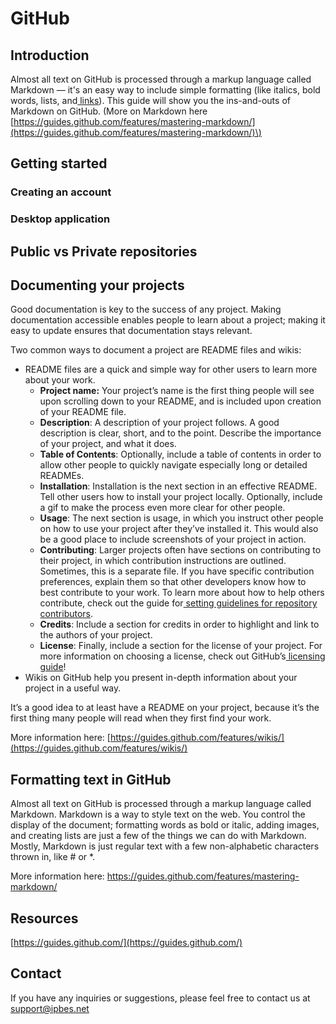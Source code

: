 # GitHub

## Introduction

Almost all text on GitHub is processed through a markup language called Markdown — it's an easy way to include simple formatting \(like italics, bold words, lists, and[ links](https://guides.github.com/features/mastering-markdown)\). This guide will show you the ins-and-outs of Markdown on GitHub.     \(More on Markdown here [https://guides.github.com/features/mastering-markdown/](https://guides.github.com/features/mastering-markdown/)\) 

## Getting started

### Creating an account

### Desktop application

## Public vs Private repositories

## Documenting your projects

Good documentation is key to the success of any project. Making documentation accessible enables people to learn about a project; making it easy to update ensures that documentation stays relevant.

Two common ways to document a project are README files and wikis:

* README files are a quick and simple way for other users to learn more about your work.
  * **Project name:** Your project’s name is the first thing people will see upon scrolling down to your README, and is included upon creation of your README file.
  * **Description**: A description of your project follows. A good description is clear, short, and to the point. Describe the importance of your project, and what it does.
  * **Table of Contents**: Optionally, include a table of contents in order to allow other people to quickly navigate especially long or detailed READMEs.
  * **Installation**: Installation is the next section in an effective README. Tell other users how to install your project locally. Optionally, include a gif to make the process even more clear for other people.
  * **Usage**: The next section is usage, in which you instruct other people on how to use your project after they’ve installed it. This would also be a good place to include screenshots of your project in action.
  * **Contributing**: Larger projects often have sections on contributing to their project, in which contribution instructions are outlined. Sometimes, this is a separate file. If you have specific contribution preferences, explain them so that other developers know how to best contribute to your work. To learn more about how to help others contribute, check out the guide for[ setting guidelines for repository contributors](https://help.github.com/articles/setting-guidelines-for-repository-contributors/).
  * **Credits**: Include a section for credits in order to highlight and link to the authors of your project.
  * **License**: Finally, include a section for the license of your project. For more information on choosing a license, check out GitHub’s[ licensing guide](http://choosealicense.com/)!
* Wikis on GitHub help you present in-depth information about your project in a useful way.

It’s a good idea to at least have a README on your project, because it’s the first thing many people will read when they first find your work.

More information here: [https://guides.github.com/features/wikis/](https://guides.github.com/features/wikis/) 

## Formatting text in GitHub

Almost all text on GitHub is processed through a markup language called Markdown. Markdown is a way to style text on the web. You control the display of the document; formatting words as bold or italic, adding images, and creating lists are just a few of the things we can do with Markdown. Mostly, Markdown is just regular text with a few non-alphabetic characters thrown in, like \# or \*.

More information here: https://guides.github.com/features/mastering-markdown/

## Resources

[https://guides.github.com/](https://guides.github.com/) 

## Contact

If you have any inquiries or suggestions, please feel free to contact us at [support@ipbes.net](mailto:support@ipbes.net)

